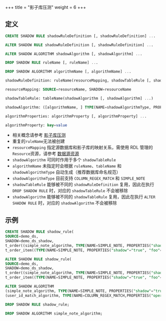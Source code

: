 +++
title = "影子库压测"
weight = 6
+++

## 定义

```sql
CREATE SHADOW RULE shadowRuleDefinition [, shadowRuleDefinition] ... 

ALTER SHADOW RULE shadowRuleDefinition [, shadowRuleDefinition] ... 

ALTER SHADOW ALGORITHM shadowAlgorithm [, shadowAlgorithm] ...

DROP SHADOW RULE ruleName [, ruleName] ...

DROP SHADOW ALGORITHM algorithmName [, algorithmName] ...

shadowRuleDefinition: ruleName(resourceMapping, shadowTableRule [, shadowTableRule] ...)

resourceMapping: SOURCE=resourceName, SHADOW=resourceName

shadowTableRule: tableName(shadowAlgorithm [, shadowAlgorithm] ...)

shadowAlgorithm: ([algorithmName, ] TYPE(NAME=shadowAlgorithmType, PROPERTIES([algorithmProperties] ...)))

algorithmProperties: algorithmProperty [, algorithmProperty] ... 

algorithmProperty: key=value
```

- 相关概念请参考 [影子库压测](https://shardingsphere.apache.org/document/current/cn/features/shadow/)
- 重复的`ruleName`无法被创建
- `resourceMapping` 指定源数据库和影子库的映射关系，需使用 RDL 管理的`Resource`资源，请参考 [数据源资源](https://shardingsphere.apache.org/document/current/cn/features/dist-sql/syntax/rdl/rdl-resource/)
- `shadowAlgorithm` 可同时作用于多个 `shadowTableRule`
- `algorithmName`  未指定时会根据 `ruleName`、`tableName` 和 `shadowAlgorithmType` 自动生成（推荐数据库命名规范）
- `shadowAlgorithmType` 目前支持 `COLUMN_REGEX_MATCH` 和 `SIMPLE_NOTE`
- `shadowTableRule` 能够被不同的 `shadowRuleDefinition` 复用，因此在执行 `DROP SHADOW RULE` 时，对应的 `shadowTableRule` 不会被移除
- `shadowAlgorithm` 能够被不同的 `shadowTableRule` 复用，因此在执行 `ALTER SHADOW RULE` 时，对应的 `shadowAlgorithm` 不会被移除


## 示例

```sql
CREATE SHADOW RULE shadow_rule(
SOURCE=demo_ds,
SHADOW=demo_ds_shadow,
t_order((simple_note_algorithm, TYPE(NAME=SIMPLE_NOTE, PROPERTIES("shadow"="true", foo="bar"))),(TYPE(NAME=COLUMN_REGEX_MATCH, PROPERTIES("operation"="insert","column"="user_id", "regex"='[1]')))), 
t_order_item((TYPE(NAME=SIMPLE_NOTE, PROPERTIES("shadow"="true", "foo"="bar")))));

ALTER SHADOW RULE shadow_rule(
SOURCE=demo_ds,
SHADOW=demo_ds_shadow,
t_order((simple_note_algorithm, TYPE(NAME=SIMPLE_NOTE, PROPERTIES("shadow"="true", foo="bar"))),(TYPE(NAME=COLUMN_REGEX_MATCH, PROPERTIES("operation"="insert","column"="user_id", "regex"='[1]')))), 
t_order_item((TYPE(NAME=SIMPLE_NOTE, PROPERTIES("shadow"="true", "foo"="bar")))));

ALTER SHADOW ALGORITHM 
(simple_note_algorithm, TYPE(NAME=SIMPLE_NOTE, PROPERTIES("shadow"="true", "foo"="bar"))), 
(user_id_match_algorithm, TYPE(NAME=COLUMN_REGEX_MATCH,PROPERTIES("operation"="insert", "column"="user_id", "regex"='[1]')));

DROP SHADOW RULE shadow_rule;

DROP SHADOW ALGORITHM simple_note_algorithm;
```
